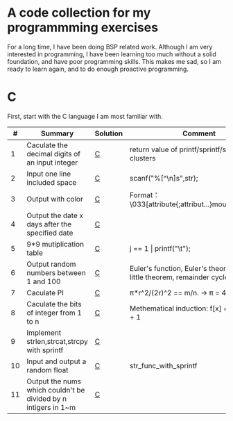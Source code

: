 # A code collection for my programmming exercises

For a long time, I have been doing BSP related work. Although I am very interested in programming, I have been learning too much without a solid foundation, and have poor programming skills. This makes me sad, so I am ready to learn again, and to do enough proactive programming.

# C

First, start with the C language I am most familiar with.

| #   | Summary                                                          | Solution                  | Comment                                                                                 |
| --- | -------------------------------------------------------------- | ------------------------- | --------------------------------------------------------------------------------------- |
| 1   | Caculate the decimal digits of an input integer                | [C](C/decimal_digits_of_int.c) | return value of printf/sprintf/scanf/... clusters                                       |
| 2   | Input one line included space                                  | [C](C/input_line_with_space.c) | scanf("%[^\n]s",str);                                                                   |
| 3   | Output with color                                              | [C](C/output_with_color.c)     | Format：\033[attribute{;attribut...}moutput\033[0m                                      |
| 4   | Output the date x days after the specified date                | [C](C/caculate_date.c)         |                                                                                         |
| 5   | 9*9 mutiplication table                                        | [C](C/mutiplication_table.c)   | j == 1 \| printf("\t");                                                                 |
| 6   | Output random numbers between 1 and 100                        | [C](C/1_100_rand.c)            | Euler's function, Euler's theorem, Fermat's little theorem, remainder cycle knots, etc. |
| 7   | Caculate PI                                                    | [C](C/PI.c)                    | π*r^2/(2r)^2 == m/n. ->  π = 4 * m/n.                                                   |
| 8   | Caculate the bits of integer from 1 to n                       | [C](bits_caculate.c)           | Methematical induction: f[x] = f[x & (x-1)] + 1                                         |
| 9   | Implement strlen,strcat,strcpy with sprintf                    | [C](C/str_func_with_sprintf.c) |                                                                                         |
| 10  | Input and output a random float                                | [C](C/random_float.c)          | str_func_with_sprintf                                                                   |
| 11  | Output the nums which couldn't be divided by n intigers in 1~m | [C](C/rm_multy.c)              |                                                                                         |


